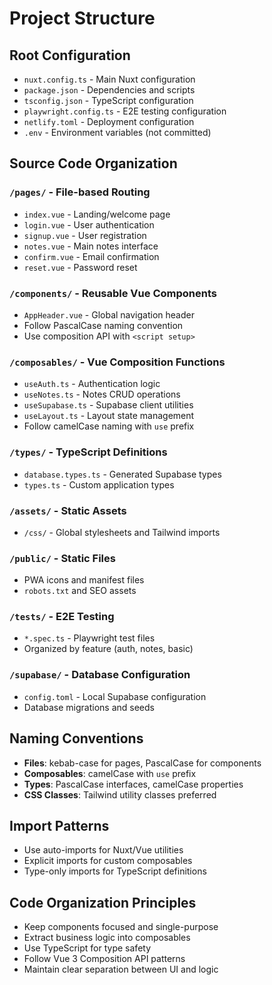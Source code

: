 # Project Structure

## Root Configuration
- `nuxt.config.ts` - Main Nuxt configuration
- `package.json` - Dependencies and scripts
- `tsconfig.json` - TypeScript configuration
- `playwright.config.ts` - E2E testing configuration
- `netlify.toml` - Deployment configuration
- `.env` - Environment variables (not committed)

## Source Code Organization

### `/pages/` - File-based Routing
- `index.vue` - Landing/welcome page
- `login.vue` - User authentication
- `signup.vue` - User registration
- `notes.vue` - Main notes interface
- `confirm.vue` - Email confirmation
- `reset.vue` - Password reset

### `/components/` - Reusable Vue Components
- `AppHeader.vue` - Global navigation header
- Follow PascalCase naming convention
- Use composition API with `<script setup>`

### `/composables/` - Vue Composition Functions
- `useAuth.ts` - Authentication logic
- `useNotes.ts` - Notes CRUD operations
- `useSupabase.ts` - Supabase client utilities
- `useLayout.ts` - Layout state management
- Follow camelCase naming with `use` prefix

### `/types/` - TypeScript Definitions
- `database.types.ts` - Generated Supabase types
- `types.ts` - Custom application types

### `/assets/` - Static Assets
- `/css/` - Global stylesheets and Tailwind imports

### `/public/` - Static Files
- PWA icons and manifest files
- `robots.txt` and SEO assets

### `/tests/` - E2E Testing
- `*.spec.ts` - Playwright test files
- Organized by feature (auth, notes, basic)

### `/supabase/` - Database Configuration
- `config.toml` - Local Supabase configuration
- Database migrations and seeds

## Naming Conventions
- **Files**: kebab-case for pages, PascalCase for components
- **Composables**: camelCase with `use` prefix
- **Types**: PascalCase interfaces, camelCase properties
- **CSS Classes**: Tailwind utility classes preferred

## Import Patterns
- Use auto-imports for Nuxt/Vue utilities
- Explicit imports for custom composables
- Type-only imports for TypeScript definitions

## Code Organization Principles
- Keep components focused and single-purpose
- Extract business logic into composables
- Use TypeScript for type safety
- Follow Vue 3 Composition API patterns
- Maintain clear separation between UI and logic